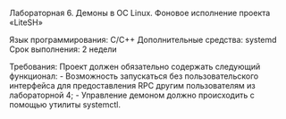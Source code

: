 Лабораторная 6. Демоны в ОС Linux. Фоновое исполнение проекта «LiteSH»

Язык программирования: С/С++
Дополнительные средства: systemd
Срок выполнения: 2 недели

Требования:
	Проект должен обязательно содержать следующий функционал:
	    - Возможность запускаться без пользовательского интерфейса для предоставления RPC другим 		      пользователям из лабораторной 4;
	    - Управление демоном должно происходить с помощью утилиты systemctl.

